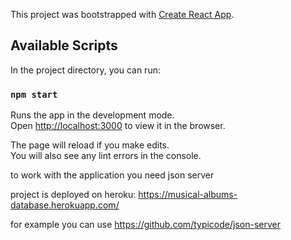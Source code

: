 This project was bootstrapped with [Create React App](https://github.com/facebook/create-react-app).

## Available Scripts

In the project directory, you can run:

### `npm start`

Runs the app in the development mode.<br />
Open [http://localhost:3000](http://localhost:3000) to view it in the browser.

The page will reload if you make edits.<br />
You will also see any lint errors in the console.

to work with the application you need json server

project is deployed on heroku: https://musical-albums-database.herokuapp.com/

for example you can use https://github.com/typicode/json-server
